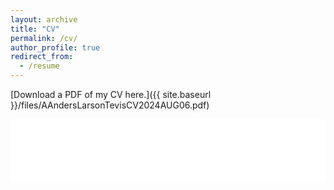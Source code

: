 ```yaml
---
layout: archive
title: "CV"
permalink: /cv/
author_profile: true
redirect_from:
  - /resume
---
```


[Download a PDF of my CV here.]({{ site.baseurl }}/files/AAndersLarsonTevisCV2024AUG06.pdf)

<embed src="{{ site.baseurl }}/files/AAndersLarsonTevisCV2024AUG06.pdf" width="100%" height="100vh">